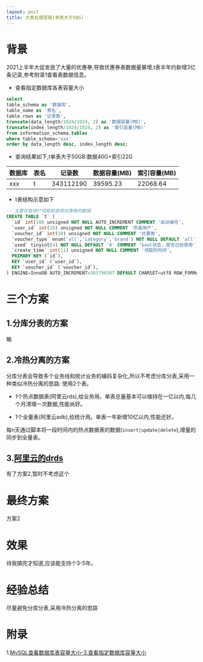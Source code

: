 ```yaml
---
layout: post
title: 大表处理思路(单表大于50G)
---
```


# 背景
2021上半年大促发放了大量的优惠券,导致优惠券表数据量暴增,t表半年约新增3亿条记录,参考附录1查看表数据信息。

* 查看指定数据库各表容量大小
```sql
select 
table_schema as '数据库',
table_name as '表名',
table_rows as '记录数',
truncate(data_length/1024/1024, 2) as '数据容量(MB)',
truncate(index_length/1024/1024, 2) as '索引容量(MB)'
from information_schema.tables
where table_schema='xxx'
order by data_length desc, index_length desc;
```
* 查询结果如下,t单表大于50GB:数据40G+索引22G

| 数据库   | 表名             | 记录数       | 数据容量(MB) | 索引容量(MB) |
|-------|----------------|-----------|----------|----------|
| xxx | t | 343112190 | 39595.23 | 22068.64 |

* t表结构示意如下
```sql
-- 主要存放用户领取和使用优惠券的数据
CREATE TABLE `t` (
  `id` int(10) unsigned NOT NULL AUTO_INCREMENT COMMENT '自动编号',
  `user_id` int(10) unsigned NOT NULL COMMENT '所属用户',
  `voucher_id` int(10) unsigned NOT NULL COMMENT '优惠券',
  `voucher_type` enum('all','category','brand') NOT NULL DEFAULT 'all' COMMENT '优惠券类型',
  `used` tinyint(4) NOT NULL DEFAULT '0' COMMENT 'bool状态，是否已经使用',
  `create_time` int(11) unsigned NOT NULL COMMENT '领取的时间',
  PRIMARY KEY (`id`),
  KEY `user_id` (`user_id`),
  KEY `voucher_id` (`voucher_id`),
) ENGINE=InnoDB AUTO_INCREMENT=383790307 DEFAULT CHARSET=utf8 ROW_FORMAT=DYNAMIC;
```

# 三个方案

## 1.分库分表的方案
略

## 2.冷热分离的方案
分库分表会导致多个业务线和统计业务的编码复杂化,所以不考虑分库分表,采用一种类似冷热分离的思路: 使用2个表。

* 1个热点数据表(阿里云rds),给业务用。单表总量基本可以维持在一亿以内,每几个月清理一次数据,性能尚好。

* 1个全量表(阿里云adb),给统计用。单表一年新增10亿以内,性能还好。

每n天通过脚本将一段时间内的热点数据表的数据(`insert|update|delete`),增量的同步到全量表。

## 3.[阿里云的drds](https://www.aliyun.com/product/drds)
有了方案2,暂时不考虑这个

# 最终方案
方案2

# 效果
待我搞完才知道,应该能支持个3-5年。

# 经验总结
尽量避免分库分表,采用冷热分离的思路

# 附录
1.[MySQL查看数据库表容量大小-3.查看指定数据库容量大小](https://blog.csdn.net/fdipzone/article/details/80144166)